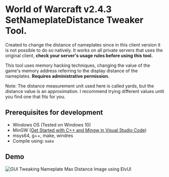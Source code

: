 # World of Warcraft v2.4.3 SetNameplateDistance Tweaker Tool.

Created to change the distance of nameplates since in this client version it is not possible to do so natively. 
It works on all private servers that uses the original client, **check your server's usage rules before using this tool.**

This tool uses memory hacking techniques, changing the value of the game's memory address referring to the display distance of the nameplates. **Requires administrative permission.**

Note: The distance measurement unit used here is called yards, but the distance value is an approximation. I recommend trying different values until you find one that fits for you.

## Prerequisites for development
- Windows OS (Tested on Windows 10)
- MinGW ([Get Started with C++ and Mingw in Visual Studio Code](https://code.visualstudio.com/docs/cpp/config-mingw))
- msys64, g++, make, windres
- Compile using: ```make```

## Demo
![GUI Tweaking Nameplate Max Distance Image using ElvUI](https://github.com/marcoadenadai/wow-tbc-243-tweaks/raw/main/demo.png)
